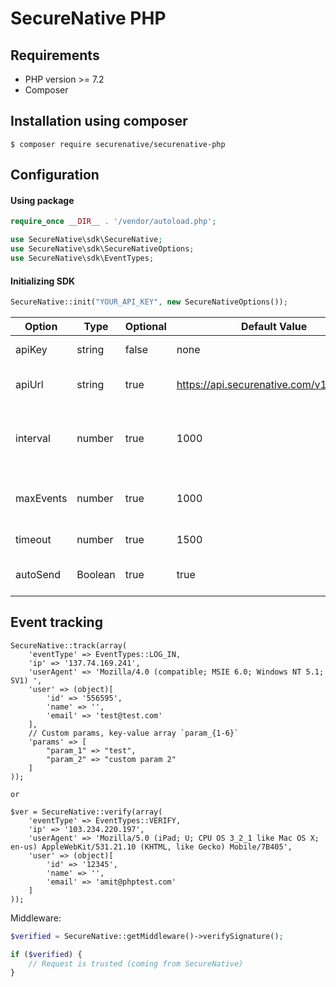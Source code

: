 # SecureNative PHP

## Requirements

* PHP version >= 7.2
* Composer

## Installation using composer

```shell script
$ composer require securenative/securenative-php
```

## Configuration

#### Using package
```php
require_once __DIR__ . '/vendor/autoload.php';

use SecureNative\sdk\SecureNative;
use SecureNative\sdk\SecureNativeOptions;
use SecureNative\sdk\EventTypes;
```

#### Initializing SDK

```php
SecureNative::init("YOUR_API_KEY", new SecureNativeOptions());
```

| Option | Type | Optional | Default Value | Description |
| -------| -------| -------| -------| -------------------------------------------------|
| apiKey | string | false | none | SecureNative api key |
| apiUrl | string | true | https://api.securenative.com/v1/collector | Default api base address|
| interval| number | true | 1000 | Default interval for SDK to try to persist events|  
| maxEvents | number | true | 1000 | Max in-memory events queue| 
| timeout | number | true | 1500 | API call timeout in ms|
| autoSend | Boolean | true | true | Should api auto send the events|

## Event tracking

```
SecureNative::track(array(
    'eventType' => EventTypes::LOG_IN,
    'ip' => '137.74.169.241',
    'userAgent' => 'Mozilla/4.0 (compatible; MSIE 6.0; Windows NT 5.1; SV1)	',
    'user' => (object)[
        'id' => '556595',
        'name' => '',
        'email' => 'test@test.com'
    ],
    // Custom params, key-value array `param_{1-6}`
    'params' => [
        "param_1" => "test",
        "param_2" => "custom param 2"
    ]
));

or

$ver = SecureNative::verify(array(
    'eventType' => EventTypes::VERIFY,
    'ip' => '103.234.220.197',
    'userAgent' => 'Mozilla/5.0 (iPad; U; CPU OS 3_2_1 like Mac OS X; en-us) AppleWebKit/531.21.10 (KHTML, like Gecko) Mobile/7B405',
    'user' => (object)[
        'id' => '12345',
        'name' => '',
        'email' => 'amit@phptest.com'
    ]
));
```

Middleware:

```php
$verified = SecureNative::getMiddleware()->verifySignature();

if ($verified) {
    // Request is trusted (coming from SecureNative) 
}
```
